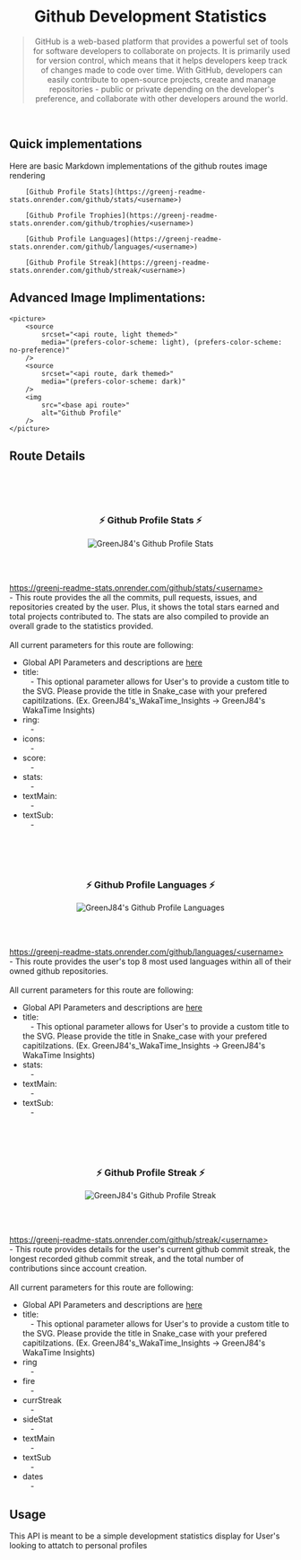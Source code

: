 <h1 align="center"> Github Development Statistics </h1>
<blockquote align="center"> GitHub is a web-based platform that provides a powerful set of tools for software developers to collaborate on projects. It is primarily used for version control, which means that it helps developers keep track of changes made to code over time. With GitHub, developers can easily contribute to open-source projects, create and manage repositories - public or private depending on the developer's preference, and collaborate with other developers around the world.</blockquote>
</br>

## Quick implementations
Here are basic Markdown implementations of the github routes image rendering
```
    [Github Profile Stats](https://greenj-readme-stats.onrender.com/github/stats/<username>)

    [Github Profile Trophies](https://greenj-readme-stats.onrender.com/github/trophies/<username>)

    [Github Profile Languages](https://greenj-readme-stats.onrender.com/github/languages/<username>)
    
    [Github Profile Streak](https://greenj-readme-stats.onrender.com/github/streak/<username>)
```

## Advanced Image Implimentations:
```
<picture>
    <source 
        srcset="<api route, light themed>"
        media="(prefers-color-scheme: light), (prefers-color-scheme: no-preference)"
    />
    <source
        srcset="<api route, dark themed>"
        media="(prefers-color-scheme: dark)"
    />
    <img 
        src="<base api route>" 
        alt="Github Profile"
    />
</picture>
```


## Route Details


<br/><br/><br/>

<h3 align="center">⚡ Github Profile Stats ⚡</h3>
<p align="center">
    <picture>
        <source 
            srcset="https://greenj-readme-stats.onrender.com/github/stats/GreenJ84?theme=greenj_light"
            media="(prefers-color-scheme: light), (prefers-color-scheme: no-preference)"
        />
        <source
            srcset="https://greenj-readme-stats.onrender.com/github/stats/GreenJ84?theme=greenj_dark&logo=91FEDD"
            media="(prefers-color-scheme: dark)"
        />
        <img src="https://greenj-readme-stats.onrender.com/github/stats/GreenJ84?theme=greenj_dark&logo=91FEDD" alt="GreenJ84's Github Profile Stats"/>
    </picture>
</p>
<br/><br/>
<p>
    <a href="//">
        https://greenj-readme-stats.onrender.com/github/stats/&lt;username&gt;
    </a>
    </br>
    - This route provides the all the commits, pull requests, issues, and repositories created by the user. Plus, it shows the total stars earned and total projects contributed to. The stats are also compiled to provide an overall grade to the statistics provided.
    </br></br>
    All current parameters for this route are following:
    <ul>
        <li>
            Global API Parameters and descriptions are <a href="../Server_Details.md">here</a>
        </li>
        <li>
            title:
            <br/>
            &emsp;- This optional parameter allows for User's to provide a custom title to the SVG. Please provide the title in Snake_case with your prefered capitilzations. (Ex. GreenJ84's_WakaTime_Insights -> GreenJ84's WakaTime Insights) 
        </li>
        <li>
            ring:
            <br/>
            &emsp;-
        </li>
        <li>
            icons:
            <br/>
            &emsp;-
        </li>
        <li>
            score:
            <br/>
            &emsp;-
        </li>
        <li>
            stats:
            <br/>
            &emsp;-
        </li>
        <li>
            textMain:
            <br/>
            &emsp;-
        </li>
        <li>
            textSub:
            <br/>
            &emsp;-
        </li>
    </ul>
</p>

<!-- <br/><br/><br/>

<h3 align="center">⚡ Github Profile Trophies ⚡</h3>
<p align="center">
    <picture>
        <source 
            srcset="https://greenj-readme-stats.onrender.com/github/trophies/GreenJ84?theme=greenj_light"
            media="(prefers-color-scheme: light), (prefers-color-scheme: no-preference)"
        />
        <source
            srcset="https://greenj-readme-stats.onrender.com/github/trophies/GreenJ84?theme=greenj_dark"
            media="(prefers-color-scheme: dark)"
        />
        <img src="https://greenj-readme-stats.onrender.com/github/trophies/GreenJ84?theme=greenj_dark" alt="GreenJ84's Github Profile Trophies"/>
    </picture>
</p>
<br/><br/>
<p>
    <a href="//">
        https://greenj-readme-stats.onrender.com/github/trophies/&lt;username&gt;
    </a>
    </br>
    - This route provides a graded Trophy representation of the User's Profile Stats: all the commits, pull requests, issues, and repositories created by the user plus total stars earned and total projects contributed to.
    </br></br>
    All current parameters for this route are following:
    <ul>
        <li>
            Global API Parameters and descriptions are <a href="../Server_Details.md">here</a>
        </li>
        <li>
            title:
            <br/>
            &emsp;- This optional parameter allows for User's to provide a custom title to the SVG. Please provide the title in Snake_case with your prefered capitilzations. (Ex. GreenJ84's_WakaTime_Insights -> GreenJ84's WakaTime Insights) 
        </li>
    </ul>
</p> -->


<br/><br/><br/>

<h3 align="center">⚡ Github Profile Languages ⚡</h3>
<p align="center">
    <picture>
        <source 
            srcset="https://greenj-readme-stats.onrender.com/github/languages/GreenJ84?theme=greenj_light"
            media="(prefers-color-scheme: light), (prefers-color-scheme: no-preference)"
        />
        <source
            srcset="https://greenj-readme-stats.onrender.com/github/languages/GreenJ84?theme=greenj_dark"
            media="(prefers-color-scheme: dark)"
        />
        <img src="https://greenj-readme-stats.onrender.com/github/languages/GreenJ84?theme=greenj_dark" alt="GreenJ84's Github Profile Languages"/>
    </picture>
</p>
<br/><br/>
<p>
    <a href="//">
        https://greenj-readme-stats.onrender.com/github/languages/&lt;username&gt;
    </a>
    </br>
    - This route provides the user's top 8 most used languages within all of their owned github repositories.
    </br></br>
    All current parameters for this route are following:
    <ul>
        <li>
            Global API Parameters and descriptions are <a href="../Server_Details.md">here</a>
        </li>
        <li>
            title:
            <br/>
            &emsp;- This optional parameter allows for User's to provide a custom title to the SVG. Please provide the title in Snake_case with your prefered capitilzations. (Ex. GreenJ84's_WakaTime_Insights -> GreenJ84's WakaTime Insights) 
        </li>
        <li>
            stats:
            <br/>
            &emsp;-
        </li>
        <li>
            textMain:
            <br/>
            &emsp;-
        </li>
        <li>
            textSub:
            <br/>
            &emsp;-
        </li>
    </ul>
</p>


<br/><br/><br/>

<h3 align="center">⚡ Github Profile Streak ⚡</h3>
<p align="center">
    <picture>
        <source 
            srcset="https://greenj-readme-stats.onrender.com/github/streak/GreenJ84?theme=greenj_light"
            media="(prefers-color-scheme: light), (prefers-color-scheme: no-preference)"
        />
        <source
            srcset="https://greenj-readme-stats.onrender.com/github/streak/GreenJ84?theme=greenj_dark"
            media="(prefers-color-scheme: dark)"
        />
        <img src="https://greenj-readme-stats.onrender.com/github/streak/GreenJ84?theme=greenj_dark" alt="GreenJ84's Github Profile Streak"/>
    </picture>
</p>
<br/><br/>
<p>
    <a href="//">
        https://greenj-readme-stats.onrender.com/github/streak/&lt;username&gt;
    </a>
    </br>
    - This route provides details for the user's current github commit streak, the longest recorded github commit streak, and the total number of contributions since account creation.
    </br></br>
    All current parameters for this route are following:
    <ul>
        <li>
            Global API Parameters and descriptions are <a href="../Server_Details.md">here</a>
        </li>
        <li>
            title:
            <br/>
            &emsp;- This optional parameter allows for User's to provide a custom title to the SVG. Please provide the title in Snake_case with your prefered capitilzations. (Ex. GreenJ84's_WakaTime_Insights -> GreenJ84's WakaTime Insights) 
        </li>
        <li>
            ring
            <br/>
            &emsp;-
        </li>
        <li>
            fire
            <br/>
            &emsp;-
        </li>
        <li>
            currStreak
            <br/>
            &emsp;-
        </li>
        <li>
            sideStat
            <br/>
            &emsp;-
        </li>
        <li>
            textMain
            <br/>
            &emsp;-
        </li>
        <li>
            textSub
            <br/>
            &emsp;-
        </li>
        <li>
            dates
            <br/>
            &emsp;-
        </li>
    </ul>
</p>



## Usage

This API is meant to be a simple development statistics display for User's looking to attatch to personal profiles
